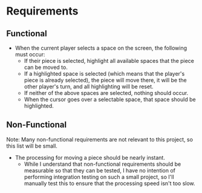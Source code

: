 # Requirements

## Functional
- When the current player selects a space on the screen, the following must occur:
  - If their piece is selected, highlight all available spaces that the piece can be moved to.
  - If a highlighted space is selected (which means that the player's piece is already selected), the piece will move there, it will be the other player's turn, and all highlighting will be reset.
  - If neither of the above spaces are selected, nothing should occur.
  - When the cursor goes over a selectable space, that space should be highlighted.

## Non-Functional

Note: Many non-functional requirements are not relevant to this project, so this list will be small.

- The processing for moving a piece should be nearly instant.
  - While I understand that non-functional requirements should be measurable so that they can be tested, I have no intention of performing integration testing on such a small project, so I'll manually test this to ensure that the processing speed isn't too slow.


